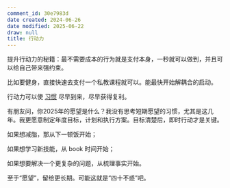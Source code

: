 ```yaml
---
comment_id: 30e7983d
date created: 2024-06-26
date modified: 2025-06-22
draw: null
title: 行动力
---
```

提升行动力的秘籍：最不需要成本的行为就是支付本身，一秒就可以做到，并且可以给自己带来强约束。

比如要健身，直接快速去支付一个私教课程就可以。能最快开始解耦合的启动。

行动力可以使 [习惯](习惯) 尽早到来，尽早获得复利。

有朋友问，你2025年的愿望是什么？我没有思考短期愿望的习惯，尤其是这几年。我更愿意制定年度目标，计划和执行方案。目标清楚后，即时行动才是关键。

如果想减脂，那从下一顿饭开始；

如果想学习新技能，从 book 时间开始；

如果想要解决一个更复杂的问题，从梳理事实开始。  

至于“愿望”，留给更长期。可能这就是“四十不惑”吧。
